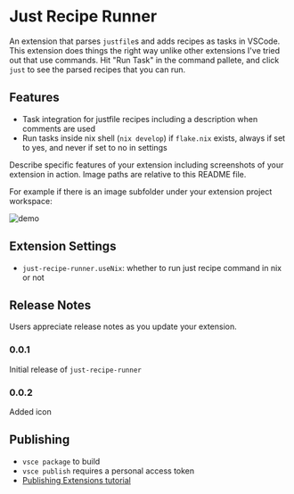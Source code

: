 # Just Recipe Runner

An extension that parses `justfile`s and adds recipes as tasks in VSCode. This extension does things the right way unlike other extensions I've tried out that use commands. Hit "Run Task" in the command pallete, and click `just` to see the parsed recipes that you can run.

## Features

- Task integration for justfile recipes including a description when comments are used
- Run tasks inside nix shell (`nix develop`) if `flake.nix` exists, always if set to yes, and never if set to no in settings

Describe specific features of your extension including screenshots of your extension in action. Image paths are relative to this README file.

For example if there is an image subfolder under your extension project workspace:

![demo](images/demo.gif)

<!-- To create a gif, use follow https://superuser.com/a/893031 and set width to 1440. Next time zoom into the command palette -->

## Extension Settings

- `just-recipe-runner.useNix`: whether to run just recipe command in nix or not

## Release Notes

Users appreciate release notes as you update your extension.

### 0.0.1

Initial release of `just-recipe-runner`

### 0.0.2

Added icon

## Publishing

- `vsce package` to build
- `vsce publish` requires a personal access token
- [Publishing Extensions tutorial](https://code.visualstudio.com/api/working-with-extensions/publishing-extension)
